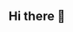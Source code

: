 ## Hi there 👋

<!--
**mksarvas/mksarvas** is a ✨ _special_ ✨ repository because its `README.md` (this file) appears on your GitHub profile.



- 🔭 I'am currently working as a senior lecture of Digital Services at Haaga-Helia University of Applied Sciences
- 🌱 I’m currently learning more about Git Hub and copilot
- 👯 I’m looking to collaborate with you!
- 📫 How to reach me: maikku.sarvas@haaga-helia.fi
- ⚡ Fun fact: I had to do this
